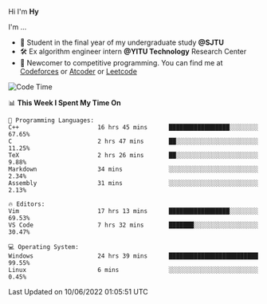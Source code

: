 Hi I'm **Hy**

I'm ...
- 📖 Student in the final year of my undergraduate study **@SJTU**
- 🛠️ Ex algorithm engineer intern **@YITU Technology** Research Center
- 🏅 Newcomer to competitive programming. You can find me at [Codeforces](https://codeforces.com/profile/Hy3) or [Atcoder](https://atcoder.jp/users/Hy3) or [Leetcode](https://leetcode-cn.com/u/_hy3/)


<!--START_SECTION:waka-->
![Code Time](http://img.shields.io/badge/Code%20Time-0%20secs-blue)

📊 **This Week I Spent My Time On** 

```text
💬 Programming Languages: 
C++                      16 hrs 45 mins      █████████████████░░░░░░░░   67.65% 
C                        2 hrs 47 mins       ██░░░░░░░░░░░░░░░░░░░░░░░   11.25% 
TeX                      2 hrs 26 mins       ██░░░░░░░░░░░░░░░░░░░░░░░   9.88% 
Markdown                 34 mins             ░░░░░░░░░░░░░░░░░░░░░░░░░   2.34% 
Assembly                 31 mins             ░░░░░░░░░░░░░░░░░░░░░░░░░   2.13%

🔥 Editors: 
Vim                      17 hrs 13 mins      █████████████████░░░░░░░░   69.53% 
VS Code                  7 hrs 32 mins       ███████░░░░░░░░░░░░░░░░░░   30.47%

💻 Operating System: 
Windows                  24 hrs 39 mins      █████████████████████████   99.55% 
Linux                    6 mins              ░░░░░░░░░░░░░░░░░░░░░░░░░   0.45%

```


 Last Updated on 10/06/2022 01:05:51 UTC
<!--END_SECTION:waka-->

